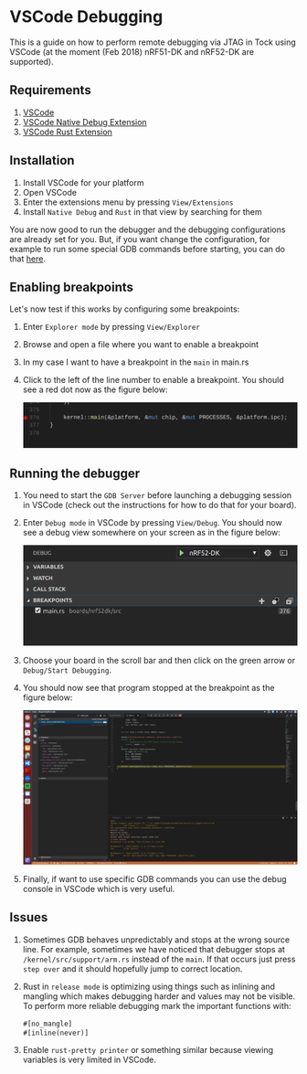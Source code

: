 VSCode Debugging
========

This is a guide on how to perform remote debugging via JTAG in Tock using VSCode
(at the moment (Feb 2018) nRF51-DK and nRF52-DK are supported).

## Requirements
1. [VSCode](https://code.visualstudio.com)
2. [VSCode Native Debug Extension](https://github.com/WebFreak001/code-debug)
3. [VSCode Rust Extension](https://github.com/editor-rs/vscode-rust)

## Installation
1. Install VSCode for your platform
2. Open VSCode
3. Enter the extensions menu by pressing `View/Extensions`
4. Install `Native Debug` and `Rust` in that view by searching for them

You are now good to run the debugger and the debugging configurations are
already set for you. But, if you want change the configuration, for example to
run some special GDB commands before starting, you can do that
[here](../../.vscode/launch.json).

## Enabling breakpoints
Let's now test if this works by configuring some breakpoints:

1. Enter `Explorer mode` by pressing `View/Explorer`
2. Browse and open a file where you want to enable a breakpoint
3. In my case I want to have a breakpoint in the `main` in main.rs
4. Click to the left of the line number to enable a breakpoint. You should see a
   red dot now as the figure below:

    ![Enable breakpoint VSCode](figures/vsc_breakpoint.png)

## Running the debugger
1. You need to start the `GDB Server` before launching a debugging session in
   VSCode (check out the instructions for how to do that for your board).
2. Enter `Debug mode` in VSCode by pressing `View/Debug`. You should now see a
   debug view somewhere on your screen as in the figure below:

    ![VSCode Debug mode](figures/vsc_debug_view.png)

3. Choose your board in the scroll bar and then click on the green arrow or
   `Debug/Start Debugging`.
4. You should now see that program stopped at the breakpoint as the figure below:

    ![Running](figures/vsc_running.png)

5. Finally, if want to use specific GDB commands you can use the debug console
   in VSCode which is very useful.


## Issues
1. Sometimes GDB behaves unpredictably and stops at the wrong source line. For
   example, sometimes we have noticed that debugger stops at
   `/kernel/src/support/arm.rs` instead of the `main`. If that occurs
   just press `step over` and it should hopefully jump to correct location.
2. Rust in `release mode` is optimizing using things such as inlining and
   mangling which makes debugging harder and values may not be visible. To
   perform more reliable debugging mark the important functions with:

    ```
    #[no_mangle]
    #[inline(never)]
    ```
3. Enable `rust-pretty printer` or something similar because viewing variables
   is very limited in VSCode.
